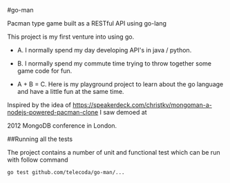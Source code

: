 #go-man

Pacman type game built as a RESTful API using go-lang

This project is my first venture into using go.

- A. I normally spend my day developing API's in java / python.

- B. I normally spend my commute time trying to throw together some game code for fun.

- A + B = C. Here is my playground project to learn about the go language and have a little fun at the same time.

Inspired by the idea of https://speakerdeck.com/christkv/mongoman-a-nodejs-powered-pacman-clone I saw demoed at

2012 MongoDB conference in London.

##Running all the tests

The project contains a number of unit and functional test which can be run with follow command

    go test github.com/telecoda/go-man/...

